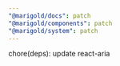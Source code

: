 ```yaml
---
"@marigold/docs": patch
"@marigold/components": patch
"@marigold/system": patch
---
```


chore(deps): update react-aria
